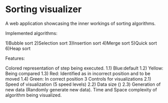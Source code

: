 # Sorting visualizer

 A web application showcasing the inner workings of sorting algorithms.

Implemented algorithms:

1)Bubble sort
2)Selection sort
3)Insertion sort
4)Merge sort
5)Quick sort
6)Heap sort


Features:

Colored representation of step being executed. 1.1) Blue:default 1.2) Yellow: Being compared 1.3) Red: Identified as in incorrect position and to be moved 1.4) Green: In correct position
3 Controls for visualizations 2.1) Speed of visualization (5 speed levels) 2.2) Data size () 2.3) Generation of new data (Randomly generate new data).
Time and Space complexity of algorithm being visualized.
